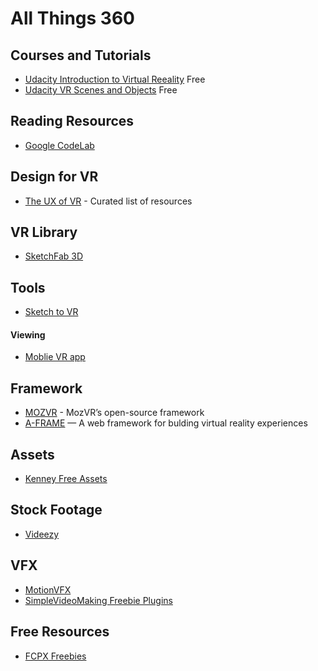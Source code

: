 # All Things 360 #

## Courses and Tutorials ##
* [Udacity Introduction to Virtual Reeality](https://www.udacity.com/course/introduction-to-virtual-reality--ud1012) Free
* [Udacity VR Scenes and Objects](https://www.udacity.com/course/vr-scenes-and-objects--ud1013) Free

## Reading Resources ##
* [Google CodeLab](https://codelabs.developers.google.com/codelabs/vr_view_101)

## Design for VR ##
* [The UX of VR](http://www.uxofvr.com/) - Curated list of resources

## VR Library ##
* [SketchFab 3D](https://sketchfab.com)

## Tools ##
* [Sketch to VR](https://github.com/auxdesigner/Sketch-to-VR_)

#### Viewing ####
* [Moblie VR app](https://itunes.apple.com/us/app/mobile-vr-station/id959820493?mt=8)

## Framework ##
* [MOZVR](https://mozvr.com/) - MozVR’s open-source framework
* [A-FRAME](https://aframe.io/) — A web framework for bulding virtual reality experiences

## Assets ##
* [Kenney Free Assets](http://kenney.nl/)

## Stock Footage ##
* [Videezy](https://www.videezy.com/)

## VFX ##
* [MotionVFX](https://www.motionvfx.com)
* [SimpleVideoMaking Freebie Plugins](http://simplevideomaking.com/freebies/)

## Free Resources ##
* [FCPX Freebies](https://fcpxfree.com/)
